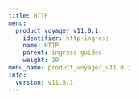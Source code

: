 ```yaml
---
title: HTTP
menu:
  product_voyager_v11.0.1:
    identifier: http-ingress
    name: HTTP
    parent: ingress-guides
    weight: 10
menu_name: product_voyager_v11.0.1
info:
  version: v11.0.1
---
```


